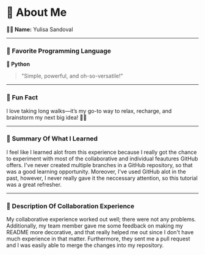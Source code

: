 ﻿# 🌟 About Me

**👩‍💻 Name:** Yulisa Sandoval  

---

### 🚀 Favorite Programming Language  
**🐍 Python**  
> "Simple, powerful, and oh-so-versatile!"

---

### 🎉 Fun Fact  
I love taking long walks—it’s my go-to way to relax, recharge, and brainstorm my next big idea! 🧠✨  

---

### 🌈 Summary Of What I Learned
I feel like I learned alot from this experience because I really got the chance to experiment with
most of the collaborative and individual feautures GitHub offers. I've never created multiple branches in a
GitHub repository, so that was a good learning opportunity. Moreover, I've used GitHub alot in the past,
however, I never really gave it the neccessary attention, so this tutorial was a great refresher.

---
### 🌈 Description Of Collaboration Experience
My collaborative experience worked out well; there were not any problems. Additionally,
my team member gave me some feedback on making my README more decorative, and that really 
helped me out since I don't have much experience in that matter. Furthermore, they sent me
a pull request and I was easily able to merge the changes into my repository.


    
    
